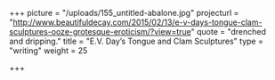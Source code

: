 +++
picture = "/uploads/155_untitled-abalone.jpg"
projecturl = "http://www.beautifuldecay.com/2015/02/13/e-v-days-tongue-clam-sculptures-ooze-grotesque-eroticism/?view=true"
quote = "drenched </br> and dripping."
title = "E.V. Day’s Tongue and Clam Sculptures"
type = "writing"
weight = 25

+++
